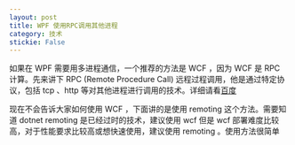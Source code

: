 ```yaml
---
layout: post
title: WPF 使用RPC调用其他进程 
category: 技术 
stickie: False
---
```


如果在 WPF 需要用多进程通信，一个推荐的方法是 WCF ，因为 WCF 是 RPC 计算。先来讲下 RPC (Remote Procedure Call) 远程过程调用，他是通过特定协议，包括 tcp 、http 等对其他进程进行调用的技术。详细请看[百度](https://baike.baidu.com/item/%E8%BF%9C%E7%A8%8B%E8%BF%87%E7%A8%8B%E8%B0%83%E7%94%A8%E5%8D%8F%E8%AE%AE?fromtitle=RPC&fromid=609861)

<!--more-->
<!-- csdn -->

现在不会告诉大家如何使用 WCF ，下面讲的是使用 remoting 这个方法。需要知道 dotnet remoting 是已经过时的技术，建议使用 wcf 但是 wcf 部署难度比较高，对于性能要求比较高或想快速使用，建议使用 remoting 。使用方法很简单




